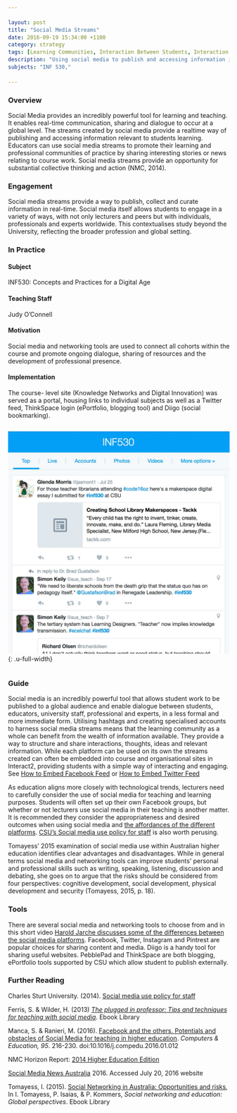 ```yaml
---

layout: post
title: "Social Media Streams"
date: 2016-09-19 15:34:00 +1100
category: strategy
tags: [Learning Communities, Interaction Between Students, Interaction with the Professions,]
description: "Using social media to publish and accessing information in realtime"
subjects: "INF 530,"

---
```


### Overview

Social Media provides an incredibly powerful tool for learning and teaching. It enables real-time communication, sharing and dialogue to occur at a global level. The streams created by social media provide a realtime way of publishing and accessing information relevant to students learning. Educators can use social media streams to promote their learning and professional communities of practice by sharing interesting stories or news relating to course work. Social media streams provide an opportunity for substantial collective thinking and action (NMC, 2014).

### Engagement

Social media streams provide a way to publish, collect and curate information in real-time. Social media itself allows students to engage in a variety of ways, with not only lecturers and peers but with individuals, professionals and experts worldwide. This contextualises study beyond the University, reflecting the broader profession and global setting.

### In Practice

#### Subject

INF530: Concepts and Practices for a Digital Age

#### Teaching Staff

Judy O’Connell

#### Motivation

Social media and networking tools are used to connect all cohorts within the course and promote ongoing dialogue, sharing of resources and the development of professional presence.

#### Implementation

The course- level site (Knowledge Networks and Digital Innovation) was served as a portal, housing links to individual subjects as well as a Twitter feed, ThinkSpace login (ePortfolio, blogging tool) and Diigo (social bookmarking).

<div class="container row">
<div class="offset-by-two eight columns">

![Screenshot](../images/practices/social-media-INF530-1.jpg){: .u-full-width}

</div>
</div>


### Guide

Social media is an incredibly powerful tool that allows student work to be published to a global audience and enable dialogue between students, educators, university staff, professional and experts, in a less formal and more immediate form. Utilising hashtags and creating specialised accounts to harness social media streams means that the learning community as a whole can benefit from the wealth of information available. They provide a way to structure and share interactions, thoughts, ideas and relevant information. While each platform can be used on its own the streams created can often be embedded into course and organisational sites in Interact2, providing students with a simple way of interacting and engaging. See [How to Embed Facebook Feed](https://cms.drupal.ku.edu/how-embed-facebook-feed) or [How to Embed Twitter Feed](https://elearn.southampton.ac.uk/blackboard/addtwitter/)

As education aligns more closely with technological trends, lecturers need to carefully consider the use of social media for teaching and learning purposes. Students will often set up their own Facebook groups, but whether or not lecturers use social media in their teaching is another matter. It is recommended they consider the appropriateness and desired outcomes when using social media and [the affordances of the different platforms](https://www.youtube.com/watch?v=g_is3gT7X0Y). [CSU’s Social media use policy for staff](https://policy.csu.edu.au/view.current.php?id=00384) is also worth perusing.

Tomayess’ 2015 examination of social media use within Australian higher education identifies clear advantages and disadvantages. While in general terms social media and networking tools can improve students’ personal and professional skills such as writing, speaking, listening, discussion and debating, she goes on to argue that the risks should be considered from four perspectives: cognitive development, social development, physical development and security (Tomayess, 2015, p. 18).

### Tools

There are several social media and networking tools to choose from and in this short video [Harold Jarche discusses some of the differences between the social media platforms](https://www.youtube.com/watch?v=g_is3gT7X0Y). Facebook, Twitter, Instagram and Pintrest are popular choices for sharing content and media. Diigo is a handy tool for sharing useful websites. PebblePad and ThinkSpace are both blogging, ePortfolio tools supported by CSU which allow student to publish externally.

### Further Reading

<div class="apa-ref" markdown="1">

Charles Sturt University. (2014). [Social media use policy for staff](https://policy.csu.edu.au/view.current.php?id=00384)

Ferris, S. & Wilder, H. (2013) *[The plugged in professor: Tips and techniques for teaching with social media](http://www.csuau.eblib.com.ezproxy.csu.edu.au/patron/FullRecord.aspx?p=1574982)*. Ebook Library

Manca, S. & Ranieri, M. (2016). [Facebook and the others. Potentials and obstacles of Social Media for teaching in higher education](http://www.sciencedirect.com.ezproxy.csu.edu.au/science/article/pii/S0360131516300185). *Computers & Education, 95*.  216-230. doi:10.1016/j.compedu.2016.01.012

NMC Horizon Report: [2014 Higher Education Edition](https://www.nmc.org/pdf/2014-nmc-horizon-report-he-EN.pdf)

[Social Media News Australia](http://www.socialmedianews.com.au/social-media-statistics-australia-february-2015/) 2016. Accessed July 20, 2016 website

Tomayess, I. (2015). [Social Networking in Australia: Opportunities and risks](http://www.csuau.eblib.com.ezproxy.csu.edu.au/patron/Read.aspx?p=4178203&pg=25), In I. Tomayess,  P. Isaias, & P. Kommers, *Social networking and education: Global perspectives*. Ebook Library

</div>

<script src="{{ site.baseurl }}/js/swiper.min.js"></script>

<script>
    var swiper = new Swiper('.swiper-container', {
        nextButton: '.swiper-button-next',
        prevButton: '.swiper-button-prev',
        pagination: '.swiper-pagination',
        paginationClickable: true
    });

</script>
